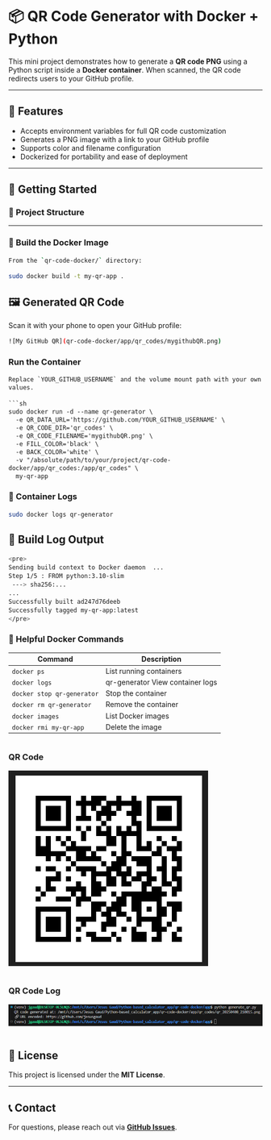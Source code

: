 # 📦 QR Code Generator with Docker + Python

This mini project demonstrates how to generate a **QR code PNG** using a Python script inside a **Docker container**. When scanned, the QR code redirects users to your GitHub profile.

---

## 🔧 Features

- Accepts environment variables for full QR code customization
- Generates a PNG image with a link to your GitHub profile
- Supports color and filename configuration
- Dockerized for portability and ease of deployment

---

## 🚀 Getting Started

### 📁 Project Structure


---

### 🐳 Build the Docker Image
```sh
From the `qr-code-docker/` directory:
```
```sh
sudo docker build -t my-qr-app .
```
## 🖼️ Generated QR Code

Scan it with your phone to open your GitHub profile:

```sh
![My GitHub QR](qr-code-docker/app/qr_codes/mygithubQR.png)
```

### Run the Container
```
Replace `YOUR_GITHUB_USERNAME` and the volume mount path with your own values.

```sh
sudo docker run -d --name qr-generator \
  -e QR_DATA_URL='https://github.com/YOUR_GITHUB_USERNAME' \
  -e QR_CODE_DIR='qr_codes' \
  -e QR_CODE_FILENAME='mygithubQR.png' \
  -e FILL_COLOR='black' \
  -e BACK_COLOR='white' \
  -v "/absolute/path/to/your/project/qr-code-docker/app/qr_codes:/app/qr_codes" \
  my-qr-app
```
### 📄 Container Logs
```sh
sudo docker logs qr-generator
```

## 🧾 Build Log Output
```sh
<pre>
Sending build context to Docker daemon  ...
Step 1/5 : FROM python:3.10-slim
 ---> sha256:...
...
Successfully built ad247d76deeb
Successfully tagged my-qr-app:latest
</pre>
```

### 🧹 Helpful Docker Commands

| Command      | Description                 |
|-------------|-----------------------------|
| `docker ps`	| List running containers |
| `docker logs` | qr-generator	View container logs |
| `docker stop qr-generator`	| Stop the container |
| `docker rm qr-generator`	| Remove the container |
| `docker images`	| List Docker images |
| `docker rmi my-qr-app`	| Delete the image|
```
```
### QR Code
![alt text](image-1.png)

```
```
### QR Code Log
![alt text](image-2.png)

```
```
## 📜 License

This project is licensed under the **MIT License**.

---

## 📞 Contact

For questions, please reach out via **[GitHub Issues](https://github.com/jesusgaud/Python-based_calculator_app/issues)**.
